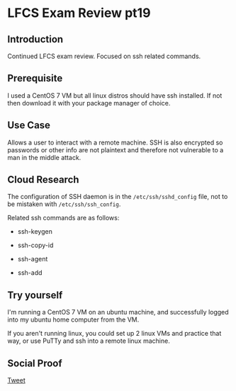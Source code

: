 
# LFCS Exam Review pt19

## Introduction

Continued LFCS exam review. Focused on ssh related commands.

## Prerequisite

I used a CentOS 7 VM but all linux distros should have ssh installed. If not then download it with your package manager of choice.

## Use Case

Allows a user to interact with a remote machine. SSH is also encrypted so passwords or other info are not plaintext and therefore not vulnerable to a man in the middle attack.

## Cloud Research

The configuration of SSH daemon is in the ```/etc/ssh/sshd_config``` file, not to be mistaken with ```/etc/ssh/ssh_config```.

Related ssh commands are as follows:

- ssh-keygen

- ssh-copy-id

- ssh-agent

- ssh-add


## Try yourself

I'm running a CentOS 7 VM on an ubuntu machine, and successfully logged into my ubuntu home computer from the VM. 

If you aren't running linux, you could set up 2 linux VMs and practice that way, or use PuTTy and ssh into a remote linux machine.

## Social Proof

[Tweet]()
